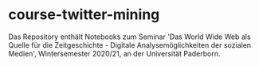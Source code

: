 # course-twitter-mining

Das Repository enthält Notebooks zum Seminar 'Das World Wide Web als Quelle für die Zeitgeschichte - Digitale Analysemöglichkeiten der sozialen Medien', Wintersemester 2020/21, an der Universität Paderborn.